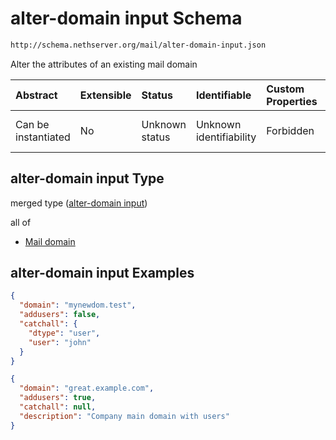 # alter-domain input Schema

```txt
http://schema.nethserver.org/mail/alter-domain-input.json
```

Alter the attributes of an existing mail domain

| Abstract            | Extensible | Status         | Identifiable            | Custom Properties | Additional Properties | Access Restrictions | Defined In                                                                     |
| :------------------ | :--------- | :------------- | :---------------------- | :---------------- | :-------------------- | :------------------ | :----------------------------------------------------------------------------- |
| Can be instantiated | No         | Unknown status | Unknown identifiability | Forbidden         | Allowed               | none                | [alter-domain-input.json](mail/alter-domain-input.json "open original schema") |

## alter-domain input Type

merged type ([alter-domain input](alter-domain-input.md))

all of

* [Mail domain](mail-defs-mail-domain.md "check type definition")

## alter-domain input Examples

```json
{
  "domain": "mynewdom.test",
  "addusers": false,
  "catchall": {
    "dtype": "user",
    "user": "john"
  }
}
```

```json
{
  "domain": "great.example.com",
  "addusers": true,
  "catchall": null,
  "description": "Company main domain with users"
}
```
